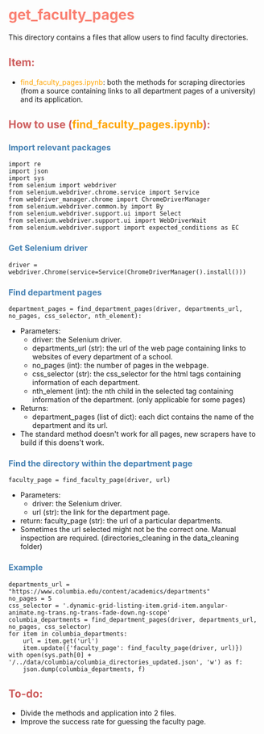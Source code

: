 # <font color="Salmon">get_faculty_pages</font>

This directory contains a files that allow users to find faculty directories.

## <font color="IndianRed">Item:</font>
- <font color="orange">find_faculty_pages.ipynb</font>: both the methods for scraping directories (from a source containing links to all department pages of a university) and its application. 

## <font color="IndianRed">How to use (<font color="orange">find_faculty_pages.ipynb</font>):</font> 
### <font color="SteelBlue">Import relevant packages</font>
    import re
    import json
    import sys
    from selenium import webdriver
    from selenium.webdriver.chrome.service import Service
    from webdriver_manager.chrome import ChromeDriverManager
    from selenium.webdriver.common.by import By
    from selenium.webdriver.support.ui import Select
    from selenium.webdriver.support.ui import WebDriverWait
    from selenium.webdriver.support import expected_conditions as EC
### <font color="SteelBlue">Get Selenium driver</font>
    driver = webdriver.Chrome(service=Service(ChromeDriverManager().install()))
### <font color="SteelBlue">Find department pages</font>
    department_pages = find_department_pages(driver, departments_url, no_pages, css_selector, nth_element):
- Parameters:
  - driver: the Selenium driver.
  - departments_url (str): the url of the web page containing links to websites of every department of a school.
  - no_pages (int): the number of pages in the webpage.
  - css_selector (str): the css_selector for the html tags containing information of each department. 
  - nth_element (int): the nth child in the selected tag containing information of the department. (only applicable for some pages)
- Returns:
  - department_pages (list of dict): each dict contains the name of the department and its url.
- The standard method doesn't work for all pages, new scrapers have to build if this doens't work.
### <font color="SteelBlue">Find the directory within the department page</font>
    faculty_page = find_faculty_page(driver, url)
- Parameters:
  - driver: the Selenium driver.
  - url (str): the link for the department page.
- return: faculty_page (str): the url of a particular departments.
- Sometimes the url selected might not be the correct one. Manual inspection are required. (directories_cleaning in the data_cleaning folder)
### <font color="SteelBlue">Example</font>
    departments_url = "https://www.columbia.edu/content/academics/departments"
    no_pages = 5
    css_selector = '.dynamic-grid-listing-item.grid-item.angular-animate.ng-trans.ng-trans-fade-down.ng-scope'
    columbia_departments = find_department_pages(driver, departments_url, no_pages, css_selector)
    for item in columbia_departments:
        url = item.get('url')
        item.update({'faculty_page': find_faculty_page(driver, url)})
    with open(sys.path[0] + '/../data/columbia/columbia_directories_updated.json', 'w') as f:
        json.dump(columbia_departments, f)

## <font color="IndianRed">To-do:</font>
- Divide the methods and application into 2 files.
- Improve the success rate for guessing the faculty page.
